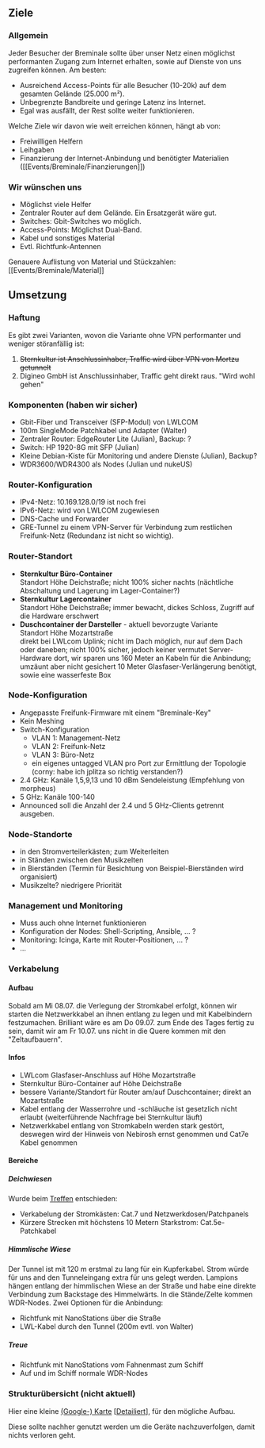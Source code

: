 ## Ziele

### Allgemein

Jeder Besucher der Breminale sollte über unser Netz einen möglichst performanten Zugang zum Internet erhalten, sowie auf Dienste von uns zugreifen können. Am besten:

* Ausreichend Access-Points für alle Besucher (10-20k) auf dem gesamten Gelände (25.000 m²).
* Unbegrenzte Bandbreite und geringe Latenz ins Internet.
* Egal was ausfällt, der Rest sollte weiter funktionieren.

Welche Ziele wir davon wie weit erreichen können, hängt ab von:
* Freiwilligen Helfern
* Leihgaben
* Finanzierung der Internet-Anbindung und benötigter Materialien ([[Events/Breminale/Finanzierungen]])

### Wir wünschen uns

* Möglichst viele Helfer
* Zentraler Router auf dem Gelände. Ein Ersatzgerät wäre gut.
* Switches: Gbit-Switches wo möglich.
* Access-Points: Möglichst Dual-Band.
* Kabel und sonstiges Material
* Evtl. Richtfunk-Antennen

Genauere Auflistung von Material und Stückzahlen:
[[Events/Breminale/Material]]

## Umsetzung

### Haftung

Es gibt zwei Varianten, wovon die Variante ohne VPN performanter und weniger störanfällig ist:

1. ~~Sternkultur ist Anschlussinhaber, Traffic wird über VPN von Mortzu getunnelt~~
2. Digineo GmbH ist Anschlussinhaber, Traffic geht direkt raus. "Wird wohl gehen"

### Komponenten (haben wir sicher)

* Gbit-Fiber und Transceiver (SFP-Modul) von LWLCOM
* 100m SingleMode Patchkabel und Adapter (Walter)
* Zentraler Router: EdgeRouter Lite (Julian), Backup: ?
* Switch: HP 1920-8G mit SFP (Julian)
* Kleine Debian-Kiste für Monitoring und andere Dienste (Julian), Backup?
* WDR3600/WDR4300 als Nodes (Julian und nukeUS)

### Router-Konfiguration

* IPv4-Netz: 10.169.128.0/19 ist noch frei
* IPv6-Netz: wird von LWLCOM zugewiesen
* DNS-Cache und Forwarder
* GRE-Tunnel zu einem VPN-Server für Verbindung zum restlichen Freifunk-Netz (Redundanz ist nicht so wichtig).

### Router-Standort
* **Sternkultur Büro-Container**  
  Standort Höhe Deichstraße; nicht 100% sicher nachts (nächtliche Abschaltung und Lagerung im Lager-Container?)
* **Sternkultur Lagercontainer**  
  Standort Höhe Deichstraße; immer bewacht, dickes Schloss, Zugriff auf die Hardware erschwert
* **Duschcontainer der Darsteller** - aktuell bevorzugte Variante  
  Standort Höhe Mozartstraße  
  direkt bei LWLcom Uplink; nicht im Dach möglich, nur auf dem Dach oder daneben; nicht 100% sicher, jedoch keiner vermutet Server-Hardware dort, wir sparen uns 160 Meter an Kabeln für die Anbindung; umzäunt aber nicht gesichert
  10 Meter Glasfaser-Verlängerung benötigt, sowie eine wasserfeste Box 

### Node-Konfiguration

* Angepasste Freifunk-Firmware mit einem "Breminale-Key"
* Kein Meshing
* Switch-Konfiguration
  * VLAN 1: Management-Netz
  * VLAN 2: Freifunk-Netz
  * VLAN 3: Büro-Netz
  * ein eigenes untagged VLAN pro Port zur Ermittlung der Topologie (corny: habe ich jplitza so richtig verstanden?)
* 2.4 GHz: Kanäle 1,5,9,13 und 10 dBm Sendeleistung (Empfehlung von morpheus)
* 5 GHz: Kanäle 100-140
* Announced soll die Anzahl der 2.4 und 5 GHz-Clients getrennt ausgeben.

### Node-Standorte
* in den Stromverteilerkästen; zum Weiterleiten
* in Ständen zwischen den Musikzelten
* in Bierständen (Termin für Besichtung von Beispiel-Bierständen wird organisiert)
* Musikzelte? niedrigere Priorität

### Management und Monitoring

* Muss auch ohne Internet funktionieren
* Konfiguration der Nodes: Shell-Scripting, Ansible, ... ?
* Monitoring: Icinga, Karte mit Router-Positionen, ... ?
* ...

### Verkabelung

#### Aufbau
Sobald am Mi 08.07. die Verlegung der Stromkabel erfolgt, können wir starten die Netzwerkkabel an ihnen entlang zu legen und mit Kabelbindern festzumachen. Brilliant wäre es am Do 09.07. zum Ende des Tages fertig zu sein, damit wir am Fr 10.07. uns nicht in die Quere kommen mit den "Zeltaufbauern".

#### Infos
* LWLcom Glasfaser-Anschluss auf Höhe Mozartstraße
* Sternkultur Büro-Container auf Höhe Deichstraße
* bessere Variante/Standort für Router am/auf Duschcontainer; direkt an Mozartstraße
* Kabel entlang der Wasserrohre und -schläuche ist gesetzlich nicht erlaubt (weiterführende Nachfrage bei Sternkultur läuft)
* Netzwerkkabel entlang von Stromkabeln werden stark gestört, deswegen wird der Hinweis von Nebirosh ernst genommen und Cat7e Kabel genommen

#### Bereiche

##### Deichwiesen

Wurde beim [Treffen](/Events/Breminale/Treffen/2015_06_15-viertes-Breminale-Treffen) entschieden:

* Verkabelung der Stromkästen: Cat.7 und Netzwerkdosen/Patchpanels
* Kürzere Strecken mit höchstens 10 Metern Starkstrom: Cat.5e-Patchkabel

##### Himmlische Wiese
Der Tunnel ist mit 120 m erstmal zu lang für ein Kupferkabel.
Strom würde für uns and den Tunneleingang extra für uns gelegt werden.
Lampions hängen entlang der himmlischen Wiese an der Straße und habe eine direkte Verbindung zum Backstage des Himmelwärts. In die Stände/Zelte kommen WDR-Nodes. Zwei Optionen für die Anbindung:
* Richtfunk mit NanoStations über die Straße
* LWL-Kabel durch den Tunnel (200m evtl. von Walter)

##### Treue
* Richtfunk mit NanoStations vom Fahnenmast zum Schiff
* Auf und im Schiff normale WDR-Nodes

### Strukturübersicht (nicht aktuell)
Hier eine kleine [(Google-) Karte](https://www.google.de/maps/@53.0708917,8.8166142,16z/data=!3m1!4b1!4m2!6m1!1szLIdiavRRcUY.kHkfMt2Tp8Dk?hl=de) [[Detailiert](https://www.google.com/maps/d/edit?mid=zLIdiavRRcUY.kHkfMt2Tp8Dk)], für den mögliche Aufbau.

Diese sollte nachher genutzt werden um die Geräte nachzuverfolgen, damit nichts verloren geht.

